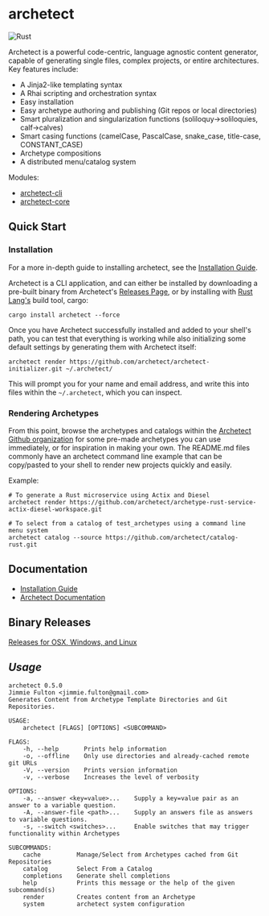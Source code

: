 # archetect

![Rust](https://github.com/archetect/archetect/workflows/Rust/badge.svg)

Archetect is a powerful code-centric, language agnostic content generator, capable of generating single files, complex 
projects, or entire architectures.  Key features include:
              
* A Jinja2-like templating syntax
* A Rhai scripting and orchestration syntax
* Easy installation
* Easy archetype authoring and publishing (Git repos or local directories)
* Smart pluralization and singularization functions (soliloquy->soliloquies, calf->calves)
* Smart casing functions (camelCase, PascalCase, snake_case, title-case, CONSTANT_CASE)
* Archetype compositions
* A distributed menu/catalog system

Modules:
* [archetect-cli](archetect-cli/README.md)
* [archetect-core](archetect-core/README.md)

## Quick Start

### Installation

For a more in-depth guide to installing archetect, see the [Installation Guide](https://archetect.github.io/getting_started/installation.html).

Archetect is a CLI application, and can either be installed by downloading a pre-built binary from Archetect's 
[Releases Page](https://github.com/archetect/archetect/releases/latest), or by installing with 
[Rust Lang's](https://rustup.rs/) build tool, cargo:

```shell
cargo install archetect --force
```

Once you have Archetect successfully installed and added to your shell's path, you can test that everything is working while
also initializing some default settings by generating them with Archetect itself:

```shell
archetect render https://github.com/archetect/archetect-initializer.git ~/.archetect/
```

This will prompt you for your name and email address, and write this into files within the `~/.archetect`, which you can
inspect.

### Rendering Archetypes

From this point, browse the archetypes and catalogs within the [Archetect Github organization](https://github.com/archetect) 
for some pre-made archetypes you can use immediately, or for inspiration in making your own.  The README.md files commonly
have an archetect command line example that can be copy/pasted to your shell to render new projects quickly and easily.

Example:

```shell
# To generate a Rust microservice using Actix and Diesel
archetect render https://github.com/archetect/archetype-rust-service-actix-diesel-workspace.git

# To select from a catalog of test_archetypes using a command line menu system
archetect catalog --source https://github.com/archetect/catalog-rust.git
```

## Documentation
* [Installation Guide](https://archetect.github.io/getting_started/installation.html)
* [Archetect Documentation](https://archetect.github.io/archetect.html)

## Binary Releases
[Releases for OSX, Windows, and Linux](https://github.com/archetect/archetect/releases)

## *Usage*
```
archetect 0.5.0
Jimmie Fulton <jimmie.fulton@gmail.com>
Generates Content from Archetype Template Directories and Git Repositories.

USAGE:
    archetect [FLAGS] [OPTIONS] <SUBCOMMAND>

FLAGS:
    -h, --help       Prints help information
    -o, --offline    Only use directories and already-cached remote git URLs
    -V, --version    Prints version information
    -v, --verbose    Increases the level of verbosity

OPTIONS:
    -a, --answer <key=value>...    Supply a key=value pair as an answer to a variable question.
    -A, --answer-file <path>...    Supply an answers file as answers to variable questions.
    -s, --switch <switches>...     Enable switches that may trigger functionality within Archetypes

SUBCOMMANDS:
    cache          Manage/Select from Archetypes cached from Git Repositories
    catalog        Select From a Catalog
    completions    Generate shell completions
    help           Prints this message or the help of the given subcommand(s)
    render         Creates content from an Archetype
    system         archetect system configuration
```
